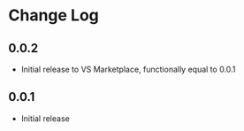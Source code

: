# Change Log

## 0.0.2
- Initial release to VS Marketplace, functionally equal to 0.0.1

## 0.0.1
- Initial release